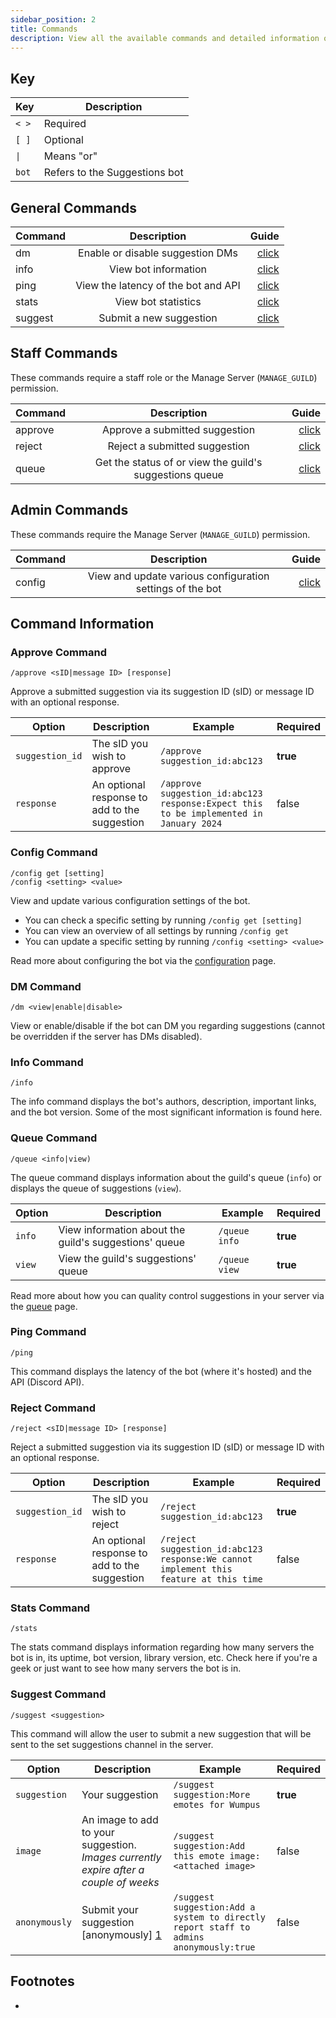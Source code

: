 ```yaml
---
sidebar_position: 2
title: Commands
description: View all the available commands and detailed information of the Suggestions bot.
---
```


## Key
| Key                 | Description                                            |
|---------------------|--------------------------------------------------------|
| `< >`               | Required                                               |
| `[ ]`               | Optional                                               |
| <code>&vert;</code> | Means "or"                                             |
| `bot`               | Refers to the Suggestions bot                          |

## General Commands

| Command |             Description             |                     Guide |
|---------|:-----------------------------------:|--------------------------:|
| dm      |  Enable or disable suggestion DMs   |      [click](#dm-command) |
| info    |        View bot information         |    [click](#info-command) |
| ping    | View the latency of the bot and API |    [click](#ping-command) |
| stats   |         View bot statistics         |   [click](#stats-command) |
| suggest |       Submit a new suggestion       | [click](#suggest-command) |

## Staff Commands

These commands require a staff role or the Manage Server (`MANAGE_GUILD`) permission.

| Command |                       Description                       |                     Guide |
|---------|:-------------------------------------------------------:|--------------------------:|
| approve |             Approve a submitted suggestion              | [click](#approve-command) |
| reject  |              Reject a submitted suggestion              |  [click](#reject-command) |
| queue   | Get the status of or view the guild's suggestions queue |   [click](#queue-command) |

## Admin Commands

These commands require the Manage Server (`MANAGE_GUILD`) permission.

| Command |                        Description                        |                    Guide |
|---------|:---------------------------------------------------------:|-------------------------:|
| config  | View and update various configuration settings of the bot | [click](#config-command) |

## Command Information

### Approve Command

```
/approve <sID|message ID> [response]
```

Approve a submitted suggestion via its suggestion ID (sID) or message ID with an optional response.

| Option          | Description                                   | Example                                                                                | Required |
|-----------------|-----------------------------------------------|----------------------------------------------------------------------------------------|----------|
| `suggestion_id` | The sID you wish to approve                   | `/approve suggestion_id:abc123`                                                        | **true** |
| `response`      | An optional response to add to the suggestion | `/approve suggestion_id:abc123 response:Expect this to be implemented in January 2024` | false    |

### Config Command

```
/config get [setting]
/config <setting> <value>
```

View and update various configuration settings of the bot.

- You can check a specific setting by running `/config get [setting]`
- You can view an overview of all settings by running `/config get`
- You can update a specific setting by running `/config <setting> <value>`

Read more about configuring the bot via the [configuration](configuration.mdx) page.

### DM Command

```
/dm <view|enable|disable>
```

View or enable/disable if the bot can DM you regarding suggestions (cannot be overridden if the server has DMs disabled).

### Info Command

```
/info
```

The info command displays the bot's authors, description, important links, and the bot version. Some of the most significant information is found here.

### Queue Command

```
/queue <info|view)
```

The queue command displays information about the guild's queue (`info`) or displays the queue of suggestions (`view`).

| Option | Description                                           | Example       | Required |
|--------|-------------------------------------------------------|---------------|----------|
| `info` | View information about the guild's suggestions' queue | `/queue info` | **true** |
| `view` | View the guild's suggestions' queue                   | `/queue view` | **true** |

Read more about how you can quality control suggestions in your server via the [queue](queue.md) page.

### Ping Command

```
/ping
```

This command displays the latency of the bot (where it's hosted) and the API (Discord API).

### Reject Command

```
/reject <sID|message ID> [response]
```

Reject a submitted suggestion via its suggestion ID (sID) or message ID with an optional response.

| Option          | Description                                   | Example                                                                               | Required |
|-----------------|-----------------------------------------------|---------------------------------------------------------------------------------------|----------|
| `suggestion_id` | The sID you wish to reject                    | `/reject suggestion_id:abc123`                                                        | **true** |
| `response`      | An optional response to add to the suggestion | `/reject suggestion_id:abc123 response:We cannot implement this feature at this time` | false    |

### Stats Command

```
/stats
```

The stats command displays information regarding how many servers the bot is in, its uptime, bot version, library version, etc. Check here if you're a geek or just want to see how many servers the bot is in.

### Suggest Command

```
/suggest <suggestion>
```

This command will allow the user to submit a new suggestion that will be sent to the set suggestions channel in the server.


| Option        | Description                                                                           | Example                                                                                | Required |
|---------------|---------------------------------------------------------------------------------------|----------------------------------------------------------------------------------------|----------|
| `suggestion`  | Your suggestion                                                                       | `/suggest suggestion:More emotes for Wumpus`                                           | **true** |
| `image`       | An image to add to your suggestion. _Images currently expire after a couple of weeks_ | `/suggest suggestion:Add this emote image:<attached image>`                            | false    |
| `anonymously` | Submit your suggestion [anonymously] [1]                                              | `/suggest suggestion:Add a system to directly report staff to admins anonymously:true` | false    |


## Footnotes
- [1]: anonymous-suggestions.mdx "Anonymous Suggestions"